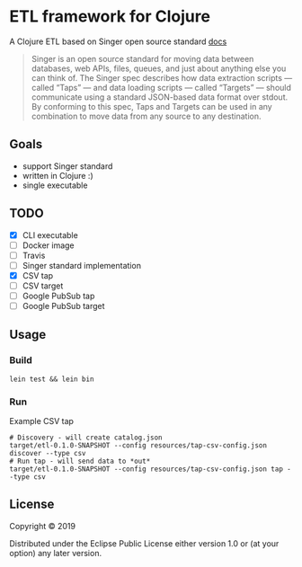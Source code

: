 # ETL framework for Clojure

A Clojure ETL based on Singer open source standard [docs](https://github.com/singer-io/getting-started)

> Singer is an open source standard for moving data between databases, web APIs, files, queues, and just about anything else you can think of. The Singer spec describes how data extraction scripts — called “Taps” — and data loading scripts — called “Targets” — should communicate using a standard JSON-based data format over stdout. By conforming to this spec, Taps and Targets can be used in any combination to move data from any source to any destination.

## Goals

- support Singer standard
- written in Clojure :)
- single executable

## TODO

- [x] CLI executable
- [ ] Docker image
- [ ] Travis
- [ ] Singer standard implementation
- [x] CSV tap
- [ ] CSV target
- [ ] Google PubSub tap
- [ ] Google PubSub target

## Usage

### Build

``` shell
lein test && lein bin
```

### Run

Example CSV tap

``` shell
# Discovery - will create catalog.json
target/etl-0.1.0-SNAPSHOT --config resources/tap-csv-config.json discover --type csv
# Run tap - will send data to *out*
target/etl-0.1.0-SNAPSHOT --config resources/tap-csv-config.json tap --type csv
```


## License

Copyright © 2019

Distributed under the Eclipse Public License either version 1.0 or (at
your option) any later version.
